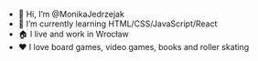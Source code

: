 - 👋 Hi, I’m @MonikaJedrzejak
- 🌱 I’m currently learning HTML/CSS/JavaScript/React
- :house: I live and work in Wrocław
- ❤️ I love board games, video games, books and roller skating 
